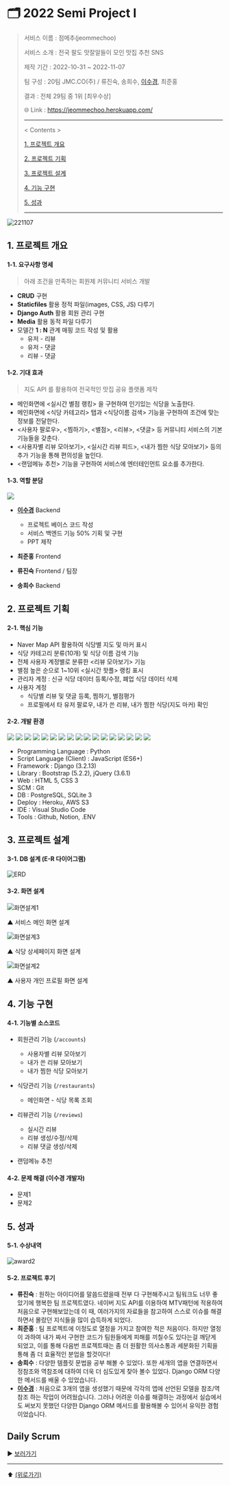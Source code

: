 # 🗂️ 2022 Semi Project Ⅰ

> 서비스 이름 : 점메추(jeommechoo)
>
> 서비스 소개 : 전국 팔도 맛잘알들이 모인 맛집 추천 SNS
>
> 제작 기간 : 2022-10-31 ~ 2022-11-07
>
> 팀 구성 : 20팀 JMC.CO(주) / 류진숙, 송희수, [이수경](https://github.com/code-sum), 최준홍
>
> 결과 : 전체 29팀 중 1위 [최우수상]
>
> 🌐 Link : https://jeommechoo.herokuapp.com/
>
> ---
>
> < Contents >
>
> [1. 프로젝트 개요](#1-프로젝트-개요)
>
> [2. 프로젝트 기획](#2-프로젝트-기획)
>
> [3. 프로젝트 설계](#3-프로젝트-설계)
>
> [4. 기능 구현](#4-기능-구현)
>
> [5. 성과](#5-성과)
>
> ---



![221107](https://user-images.githubusercontent.com/106902415/200835463-c81c37c3-236b-4e81-8bbe-9bf6d085eb09.gif)





## 1. 프로젝트 개요

#### 1-1. 요구사항 명세

> 아래 조건을 만족하는 회원제 커뮤니티 서비스 개발

- **CRUD** 구현
- **Staticfiles** 활용 정적 파일(images, CSS, JS) 다루기
- **Django Auth** 활용 회원 관리 구현
- **Media** 활용 동적 파일 다루기
- 모델간 **1 : N** 관계 매핑 코드 작성 및 활용
  - 유저 - 리뷰
  - 유저 - 댓글
  - 리뷰 - 댓글

#### 1-2. 기대 효과

>  지도 API 를 활용하여 전국적인 맛집 공유 플랫폼 제작

- 메인화면에 <실시간 별점 랭킹> 을 구현하여 인기있는 식당을 노출한다.
- 메인화면에 <식당 카테고리> 탭과 <식당이름 검색> 기능을 구현하여 조건에 맞는 정보를 전달한다.
- <사용자 팔로우>, <찜하기>, <별점>, <리뷰>, <댓글> 등 커뮤니티 서비스의 기본 기능들을 갖춘다.
- <사용자별 리뷰 모아보기>, <실시간 리뷰 피드>, <내가 찜한 식당 모아보기> 등의 추가 기능을 통해 편의성을 높인다.
- <랜덤메뉴 추천> 기능을 구현하여 서비스에 엔터테인먼트 요소를 추가한다.

#### 1-3. 역할 분담

<a href="https://github.com/code-sum/2022-Semi-PJT/graphs/contributors">
  <img src="https://contrib.rocks/image?repo=code-sum/2022-Semi-PJT" />
</a>

- [**이수경**](https://github.com/code-sum) Backend
  - 프로젝트 베이스 코드 작성
  - 서비스 백엔드 기능 50% 기획 및 구현
  - PPT 제작
  
- **최준홍** Frontend
  
- **류진숙** Frontend / 팀장
- **송희수** Backend





## 2. 프로젝트 기획

#### 2-1. 핵심 기능

- Naver Map API 활용하여 식당별 지도 및 마커 표시
- 식당 카테고리 분류(10개) 및 식당 이름 검색 기능
- 전체 사용자 계정별로 분류한 <리뷰 모아보기> 기능
- 별점 높은 순으로 1~10위 <실시간 핫플> 랭킹 표시
- 관리자 계정 : 신규 식당 데이터 등록/수정, 폐업 식당 데이터 삭제
- 사용자 계정
  - 식당별 리뷰 및 댓글 등록, 찜하기, 별점평가
  - 프로필에서 타 유저 팔로우, 내가 쓴 리뷰, 내가 찜한 식당(지도 마커) 확인

#### 2-2. 개발 환경

<img src="https://img.shields.io/badge/Heroku-430098?style=flat-square&logo=Heroku&logoColor=ffffff"/> <img src="https://img.shields.io/badge/AWS-FF9900?style=flat-square&logo=AmazonAWS&logoColor=ffffff"/> <img src="https://img.shields.io/badge/AWS S3-569A31?style=flat-square&logo=AmazonS3&logoColor=ffffff"/> <img src="https://img.shields.io/badge/Python-3776AB?style=flat-square&logo=Python&logoColor=ffffff"/> <img src="https://img.shields.io/badge/JavaScript-F7DF1E?style=flat-square&logo=JavaScript&logoColor=000000"/> <img src="https://img.shields.io/badge/Django-092E20?style=flat-square&logo=Django&logoColor=ffffff"/> <img src="https://img.shields.io/badge/PostgreSQL-092E20?style=flat-square&logo=PostgreSQL&logoColor=ffffff"/> <img src="https://img.shields.io/badge/SQLite-003B57?style=flat-square&logo=SQLite&logoColor=ffffff"/> <img src="https://img.shields.io/badge/Bootstrap-7952B3?style=flat-square&logo=Bootstrap&logoColor=ffffff"/> <img src="https://img.shields.io/badge/jQuery-0769AD?style=flat-square&logo=jQuery&logoColor=FFFFFF"/> <img src="https://img.shields.io/badge/HTML5-E34F26?style=flat-square&logo=HTML5&logoColor=ffffff"/> <img src="https://img.shields.io/badge/CSS3-1572B6?style=flat-square&logo=CSS3&logoColor=ffffff"/> <img src="https://img.shields.io/badge/Git-F05032?style=flat-square&logo=Git&logoColor=ffffff"/> <img src="https://img.shields.io/badge/Visual Studio Code-007ACC?style=flat-square&logo=Visual Studio Code&logoColor=ffffff"/> <img src="https://img.shields.io/badge/GitHub-181717?style=flat-square&logo=GitHub&logoColor=ffffff"/> <img src="https://img.shields.io/badge/Notion-000000?style=flat-square&logo=Notion&logoColor=FFFFFF"/> <img src="https://img.shields.io/badge/.ENV-ECD53F?style=flat-square&logo=.ENV&logoColor=000000"/>

- Programming Language : Python
- Script Language (Client) : JavaScript (ES6+)
- Framework : Django (3.2.13)
- Library : Bootstrap (5.2.2), jQuery (3.6.1)
- Web : HTML 5, CSS 3
- SCM : Git
- DB : PostgreSQL, SQLite 3
- Deploy : Heroku, AWS S3
- IDE : Visual Studio Code
- Tools : Github, Notion, .ENV





## 3. 프로젝트 설계

#### 3-1. DB 설계 (E-R 다이어그램)

![ERD](README.assets/ERD.png)

#### 3-2. 화면 설계

![화면설계1](README.assets/화면설계1.jpg)

▲ 서비스 메인 화면 설계

![화면설계3](README.assets/화면설계3.jpg)

▲ 식당 상세페이지 화면 설계

![화면설계2](README.assets/화면설계2.jpg)

▲ 사용자 개인 프로필 화면 설계





## 4. 기능 구현

#### 4-1. 기능별 소스코드

- 회원관리 기능 (`/accounts`)
  - 사용자별 리뷰 모아보기
  - 내가 쓴 리뷰 모아보기
  - 내가 찜한 식당 모아보기

- 식당관리 기능 (`/restaurants`)
  - 메인화면 - 식당 목록 조회

- 리뷰관리 기능 (`/reviews`)
  - 실시간 리뷰
  - 리뷰 생성/수정/삭제
  - 리뷰 댓글 생성/삭제

- 랜덤메뉴 추천

#### 4-2. 문제 해결 (이수경 개발자)

- 문제1
- 문제2





## 5. 성과

#### 5-1. 수상내역

![award2](README.assets/award2.png)

#### 5-2. 프로젝트 후기

- **류진숙** : 원하는 아이디어를 말씀드렸을때 전부 다 구현해주시고 팀워크도 너무 좋았기에 행복한 팀 프로젝트였다. 네이버 지도 API를 이용하여 MTV패턴에 적용하여 처음으로 구현해보았는데 이 때, 여러가지의 자료들을 참고하여 스스로 이슈를 해결하면서 몰랐던 지식들을 많이 습득하게 되었다.
- **최준홍** : 팀 프로젝트에 이정도로 열정을 가지고 참여한 적은 처음이다. 하지만 열정이 과하여 내가 짜서 구현한 코드가 팀원들에게 피해를 끼칠수도 있다는걸 깨닫게 되었고, 이를 통해 다음번 프로젝트때는 좀 더 원활한 의사소통과 세분화된 기획을 통해 좀 더 효율적인 분업을 할것이다!
- **송희수** : 다양한 템플릿 문법을 공부 해볼 수 있었다. 또한 세개의 앱을 연결하면서 정참조와 역참조에 대하여 더욱 더 심도있게 찾아 볼수 있었다. Django ORM 다양한 메서드를 배울 수 있었습니다.
- **[이수경](https://github.com/code-sum)** : 처음으로 3개의 앱을 생성했기 때문에 각각의 앱에 선언된 모델을 참조/역참조 하는 작업이 어려웠습니다. 그러나 어려운 이슈를 해결하는 과정에서 실습에서도 써보지 못했던 다양한 Django ORM 메서드를 활용해볼 수 있어서 유익한 경험이었습니다.





## Daily Scrum

▶ [보러가기](scrum/)





---

⬆️ [(위로가기)](https://github.com/code-sum/jeommechoo)